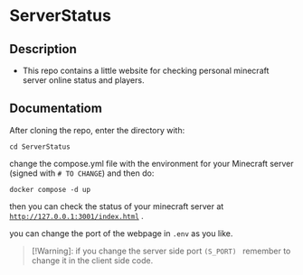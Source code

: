 # ServerStatus

## Description
- This repo contains a little website for checking personal minecraft server online status and players.

## Documentatiom
After cloning the repo, enter the directory with:
```
cd ServerStatus
```
change the compose.yml file with the environment for your Minecraft server (signed with <code># TO CHANGE</code>) and then do:

```
docker compose -d up
```

then you can check the status of your minecraft server at <code>http://127.0.0.1:3001/index.html</code> .

you can change the port of the webpage in <code>.env</code> as you like.

> [!Warning]: if you change the server side port <code>(S_PORT) </code> remember to change it in the client side code.

